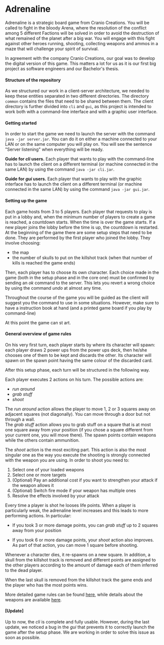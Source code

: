 # Adrenaline

Adrenaline is a strategic board game from Cranio Creations. You will be called to fight in the bloody Arena, where the resolution of the conflict among 5 different Factions will be solved in order to avoid the destruction of what remained of the planet after a big war. You will engage with this fight against other heroes running, shooting, collecting weapons and ammos in a maze that will challenge your spirit of survival.

In agreement with the company Cranio Creations, our goal was to develop the digital version of this game. This matters a lot for us as it is our first big project as software engineers and our Bachelor's thesis.

#### Structure of the repository
As we structured our work in a client-server architecture, we needed to keep these entities separated in two different directories. The directory ```common``` contains the files that need to be shared between them.  The client directory is further divided into `cli` and `gui`, as this project is intended to work both with a command-line interface and with a graphic user interface.

#### Getting started
In order to start the game we need to launch the server with the command ```java -jar server.jar```. You can do it on either a machine connected to your LAN or on the same computer you will play on. You will see the sentence "Server listening" when everything will be ready.

**Guide for *cli* users.** Each player that wants to play with the command-line has to launch the client on a different terminal (or machine connected in the same LAN) by using the command ```java -jar cli.jar```. 

**Guide for *gui* users.**  Each player that wants to play with the graphic interface has to launch the client on a different terminal (or machine connected in the same LAN) by using the command ```java -jar gui.jar```. 

#### Setting up the game 

Each game hosts from 3 to 5 players. Each player that requests to play is put in a lobby and, when the minimum number of players to create a game is reached, a countdown starts. When the time is over the game starts. If a new player joins the lobby before the time is up, the countdown is restarted.
At the beginning of the game there are some setup steps that need to be done. They are performed by the first player who joined the lobby. They involve choosing:

- the map
- the number of skulls to put on the killshot track (when that number of kills is reached the game ends)

Then, each player has to choose its own character. Each choice made in the game (both in the setup phase and in the core one) must be confirmed by sending an *ok* command to the server. This lets you revert a wrong choice by using the command  *undo* at almost any time. 

Throughout the course of the game you will be guided as the client will suggest you the command to use in some situations. However, make sure to have a instruction book at hand (and a printed game board if you play by command-line)   

At this point the game can st art.

#### General overview of game rules

On his very first turn, each player starts by where its character will spawn: each player draws 2 power ups from the power ups deck, then he/she chooses one of them to be kept and discards the other. Its character will spawn on the spawn point having the same colour of the discarded card. 

After this setup phase, each turn will be structured in the following way.

Each player executes 2 actions on his turn. The possible actions are:  

- *run around*
- *grab stuff*
- *shoot*

The *run around* action allows the player to move 1, 2 or 3 squares away on adjacent squares (not diagonally). You can move through a door but not through a wall.  
The *grab stuff* action allows you to grab stuff on a square that is at most one square away from your position (if you chose a square different from your current one, you will move there). The spawn points contain weapons while the others contain ammunition. 

The *shoot* action is the most exciting part. This action is also the most singular one as the way you execute the shooting is strongly connected with the weapon you are using.  In order to shoot you need to:  

1. Select one of your loaded weapons  
2. Select one or more targets  
3. (Optional) Pay an additional cost if you want to strengthen your attack if the weapon allows it
4. (Optional) Switch fire mode if your weapon has multiple ones
5. Resolve the effects involved by your attack

Every time a player is shot he looses life points. When a player is particularly weak, the adrenaline level increases and this leads to more performing actions. In particular: 

- If you took 3 or more damage points, you can *grab stuff* up to 2 squares away from your position  

- If you took 6 or more damage points, your *shoot* action also improves. As part of that action, you can move 1 square before shooting.  

Whenever a character dies, it re-spawns on a new square. In addition, a skull from the killshot track is removed and different points are assigned to the other players according to the amount of damage each of them inferred to the dead player. 

When the last skull is removed from the killshot track the game ends and the player who has the most points wins.

More detailed game rules can be found [here](https://github.com/oraziorillo/adrenalina/blob/master/handbooks/adrenaline-rules.pdf), while details about the weapons are available [here](https://github.com/oraziorillo/adrenalina/blob/master/handbooks/adrenaline-rules-weapons.pdf).

#### [Update]

Up to now, the *cli* is complete and fully usable. However, during the last update, we noticed a bug in the *gui* that prevents it to correctly launch the game after the setup phase. We are working in order to solve this issue as soon as possible.